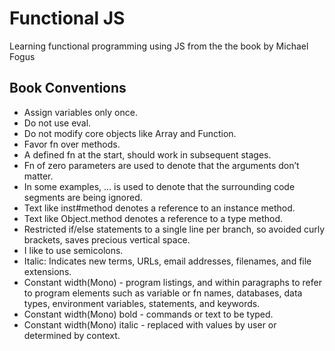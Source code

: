 # Functional JS

Learning functional programming using JS from the the book by Michael Fogus

## Book Conventions

- Assign variables only once.
- Do not use eval.
- Do not modify core objects like Array and Function.
- Favor fn over methods.
- A defined fn at the start, should work in subsequent stages.
- Fn of zero parameters are used to denote that the arguments don’t matter.
- In some examples, ... is used to denote that the surrounding code segments are being ignored.
- Text like inst#method denotes a reference to an instance method.
- Text like Object.method denotes a reference to a type method.
- Restricted if/else statements to a single line per branch, so avoided curly brackets, saves precious vertical space.
- I like to use semicolons.
- Italic: Indicates new terms, URLs, email addresses, filenames, and file extensions.
- Constant width(Mono) - program listings, and within paragraphs to refer to program elements such as variable or fn names, databases, data types, environment variables, statements, and keywords.
- Constant width(Mono) bold - commands or text to be typed.
- Constant width(Mono) italic - replaced with values by user or determined by context.






